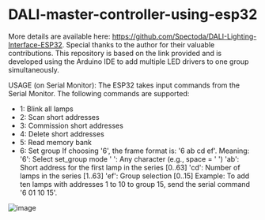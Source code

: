 # DALI-master-controller-using-esp32

More details are available here: https://github.com/Spectoda/DALI-Lighting-Interface-ESP32. Special thanks to the author for their valuable contributions. This repository is based on the link provided and is developed using the Arduino IDE to add multiple LED drivers to one group simultaneously.

USAGE (on Serial Monitor):
The ESP32 takes input commands from the Serial Monitor. The following commands are supported:

- 1: Blink all lamps
- 2: Scan short addresses
- 3: Commission short addresses
- 4: Delete short addresses
- 5: Read memory bank
- 6: Set group
If choosing '6', the frame format is: '6 ab cd ef'. Meaning:
  '6': Select set_group mode
  ' ': Any character (e.g., space = ' ')
  'ab': Short address for the first lamp in the series [0..63]
  'cd': Number of lamps in the series [1..63]
  'ef': Group selection [0..15]
Example: To add ten lamps with addresses 1 to 10 to group 15, send the serial command '6 01 10 15'.

![image](https://github.com/user-attachments/assets/0d5119ee-5054-4e6e-8803-19af8c54a970)

